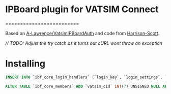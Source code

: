 # IPBoard plugin for VATSIM Connect
=========================

Based on [A-Lawrence/VatsimIPBoardAuth](https://github.com/A-Lawrence/VatsimIPBoardAuth) and code from [Harrison-Scott](https://github.com/Harrison-Scott).

*// TODO: Adjust the try catch as it turns out cURL wont throw an exception*

Installing
==========

```sql
INSERT INTO `ibf_core_login_handlers` (`login_key`, `login_settings`, `login_order`, `login_acp`, `login_enabled`) VALUES ('Vatsim', '{"client_id":null,"client_secret":null,"scope":null}', '1', '0', '1');

ALTER TABLE `ibf_core_members` ADD `vatsim_cid` INT(7) UNSIGNED NULL AFTER `member_id`;
```
 


